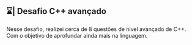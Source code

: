 ## ⌛| Desafio C++ avançado

  Nesse desafio, realizei cerca de 8 questões de nível avançado de C++. Com o objetivo de aprofundar ainda mais na linguagem.

##
